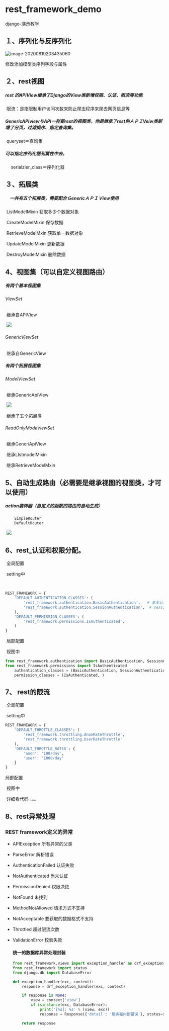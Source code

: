 



# rest_framework_demo

django-演示教学

## １、序列化与反序列化



![image-20200819203435060](image/image-20200819203435060.png)

修改添加模型类序列字段与属性

## ２、rest视图

##### rest 的APIView继承了Django的View类新增权限、认证、限流等功能

​	限流：是指限制用户访问次数来防止爬虫程序来爬去网页信息等

##### GenericAPIview与API一样是rest的视图类，他是继承了rest的ＡＰＩVeiw类新增了分页，过滤排序、指定查询集。	

​	queryset＝查询集

##### 可以指定序列化器到属性中去。

​	　serialzier_class＝序列化器

## ３、拓展类　

##### 　一共有五个拓展类，需要配合ＧenericＡＰＩＶiew使用

​	ListModelMixin	获取多少个数据对象　　

​	CreateModelMixin	保存数据　

​	RetrieveModelMxin	获取单一数据对象　	　　　　

​	UpdateModelMixin	更新数据　

​	DestroyModelMixin 	删除数据　

## 4、视图集（可以自定义视图路由）

##### 有两个基本视图集

###### 	ViewSet

​		继承自APIView

​			![](image\ViewSet.png)

###### 	GenericViewSet

​		继承自GenericView

##### 有两个拓展视图集

###### 	ModelViewSet 

​		继承GenericApiView

​			![](image\ModelViewSet.png)

​		继承了五个拓展类

###### 	ReadOnlyModeViewSet

​		继承GeneriApiView

​		继承LIstmodelMixin

​		继承RetrieveModelMxin	

## 5、自动生成路由（必需要是继承视图的视图类，才可以使用）

##### 	action装饰器（自定义的函数的路由的自动生成）



```python
	SimpleRouter
	DefaultRouter
```

​		![](image\ModelViewSet_自动生成路由之action的使用.png)

## 6、rest_认证和权限分配。

​	全局配置

​		setting中

​			

```python
REST_FRAMEWORK = {
    'DEFAULT_AUTHENTICATION_CLASSES': (
        'rest_framework.authentication.BasicAuthentication',   # 基本认证
        'rest_framework.authentication.SessionAuthentication',  # session认证
    ),
    'DEFAULT_PERMISSION_CLASSES': (
        'rest_framework.permissions.IsAuthenticated',
    )
}
```

​	局部配置

​		视图中

```python
from rest_framework.authentication import BasicAuthentication, SessionAuthentication
from rest_framework.permissions import IsAuthenticated
    authentication_classes = (BasicAuthentication, SessionAuthentication)
    permission_classes = (IsAuthenticated, )
```

## 7、 rest的限流

​	全局配置

​		setting中

```python
REST_FRAMEWORK = {
    'DEFAULT_THROTTLE_CLASSES': (
        'rest_framework.throttling.AnonRateThrottle',
        'rest_framework.throttling.UserRateThrottle'
    ),
    'DEFAULT_THROTTLE_RATES': {
        'anon': '100/day',
        'user': '1000/day'
    }
}
```

局部配置

​		视图中

​	详细看代码 。。。



## 8、rest异常处理

### REST framework定义的异常

- APIException 所有异常的父类

- ParseError 解析错误

- AuthenticationFailed 认证失败

- NotAuthenticated 尚未认证

- PermissionDenied 权限决绝

- NotFound 未找到

- MethodNotAllowed 请求方式不支持

- NotAcceptable 要获取的数据格式不支持

- Throttled 超过限流次数

- ValidationError 校验失败

  

  #### 统一的数据库异常处理封装

  ```python
  from rest_framework.views import exception_handler as drf_exception_handler
  from rest_framework import status
  from django.db import DatabaseError
  
  def exception_handler(exc, context):
      response = drf_exception_handler(exc, context)
  
      if response is None:
          view = context['view']
          if isinstance(exc, DatabaseError):
              print('[%s]: %s' % (view, exc))
              response = Response({'detail': '服务器内部错误'}, status=status.HTTP_507_INSUFFICIENT_STORAGE)
  
      return response
  ```